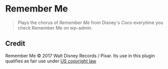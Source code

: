 # Remember Me

> Plays the chorus of *Remember Me* from Disney's *Coco* everytime you check Remember Me on wp-admin.

## Credit

Remember Me © 2017 Walt Disney Records / Pixar. Its use in this plugin qualifies as fair use under [US copyright law]( https://www.copyright.gov/fair-use/more-info.html)
